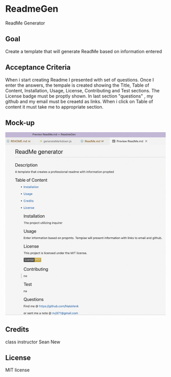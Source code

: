 # ReadmeGen

ReadMe Generator

## Goal

Create a template that will generate ReadMe based on information entered

## Acceptance Criteria

When i start creating Readme I presented with set of questions. Once I enter the answers, the tempale is created showing the Title, Table of Content, Installation, Usage, License, Contributing and Test sections. 
The License badge must be proptly shown. In last section "questions" , my github and my email must be creaetd as links. When i click on Table of content it must take me to appropriate section.

## Mock-up
<img src="./assets/images/template.png"/>


<a href= "./assets/ReadmeG.mov" alt ></a>

   


## Credits

class instructor
Sean New

## License

MIT license


